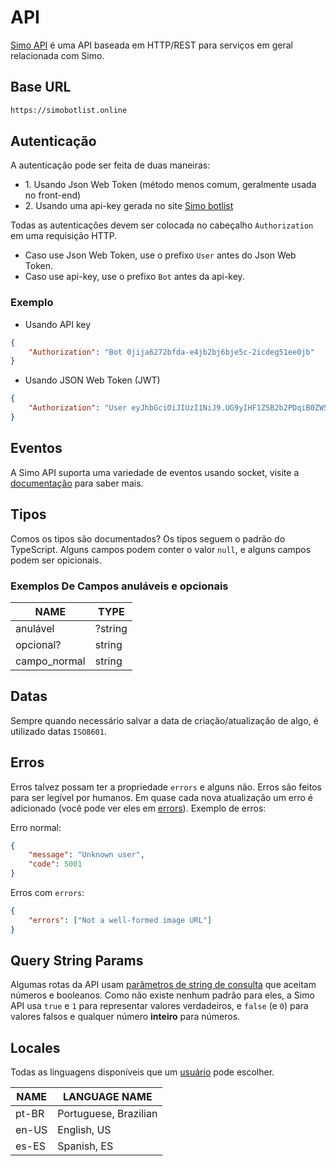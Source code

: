 # API

[Simo API](https://discord.gg/nstq6wDec4) é uma API baseada em HTTP/REST para
serviços em geral relacionada com Simo.

## Base URL

```bash
https://simobotlist.online
```

## Autenticação

A autenticação pode ser feita de duas maneiras:

-   1\. Usando Json Web Token (método menos comum, geralmente usada no front-end)
-   2\. Usando uma api-key gerada no site [Simo botlist](https://simobotlist.online)

Todas as autenticações devem ser colocada no cabeçalho `Authorization` em uma
requisição HTTP.

-   Caso use Json Web Token, use o prefixo `User` antes do Json Web Token.
-   Caso use api-key, use o prefixo `Bot` antes da api-key.

### Exemplo

-   Usando API key

```json
{
    "Authorization": "Bot 0jija6272bfda-e4jb2bj6bje5c-2icdeg51ee0jb"
}
```

-   Usando JSON Web Token (JWT)

```json
{
    "Authorization": "User eyJhbGciOiJIUzI1NiJ9.UG9yIHF1ZSB2b2PDqiB0ZW50b3UgZGVjb2RpZmljYXIgaXNzbz8.cXaza7vgMrvJR0MXihfaSh7eJUXzsFdmK-b4c_8dEZg"
}
```

## Eventos

A Simo API suporta uma variedade de eventos usando socket, visite a [documentação](/api/events/README.md) para saber mais.

## Tipos

Comos os tipos são documentados? Os tipos seguem o padrão do TypeScript. Alguns
campos podem conter o valor `null`, e alguns campos podem ser opicionais.

### Exemplos De Campos anuláveis e opcionais

| NAME         | TYPE    |
| ------------ | ------- |
| anulável     | ?string |
| opcional?    | string  |
| campo_normal | string  |

## Datas

Sempre quando necessário salvar a data de criação/atualização de algo, é utilizado
datas `ISO8601`.

## Erros

Erros talvez possam ter a propriedade `errors` e alguns não. Erros são feitos para
ser legível por humanos. Em quase cada nova atualização um erro é adicionado (você
pode ver eles em [errors](/api/utils/errors.json)). Exemplo de erros:

Erro normal:

```json
{
    "message": "Unknown user",
    "code": 5001
}
```

Erros com `errors`:

```json
{
    "errors": ["Not a well-formed image URL"]
}
```

## Query String Params

Algumas rotas da API usam
[parâmetros de string de consulta](https://en.wikipedia.org/wiki/Query_string)
que aceitam números e booleanos. Como não existe nenhum padrão para eles, a Simo
API usa `true` e `1` para representar valores verdadeiros, e `false` (e `0`) para
valores falsos e qualquer número **inteiro** para números.

## Locales

Todas as linguagens disponíveis que um
[usuário](/api/routes/users/README.md#user-structure) pode escolher.

| NAME  | LANGUAGE NAME         |
| ----- | --------------------- |
| pt-BR | Portuguese, Brazilian |
| en-US | English, US           |
| es-ES | Spanish, ES           |
